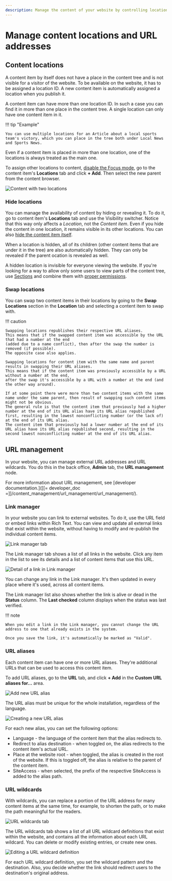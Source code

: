 ```yaml
---
description: Manage the content of your website by controlling locations and URLs.
---
```


# Manage content locations and URL addresses

## Content locations

A content item by itself does not have a place in the content tree and is not visible for a visitor of the website.
To be available on the website, it has to be assigned a location ID.
A new content item is automatically assigned a location when you publish it.

A content item can have more than one location ID. In such a case you can find it in more than one place in the content tree.
A single location can only have one content item in it.

!!! tip "Example"

    You can use multiple locations for an Article about a local sports team's victory, which you can place in the tree both under Local News and Sports News.

Even if a content item is placed in more than one location, one of the locations is always treated as the main one.

To assign other locations to content, [disable the Focus mode](../../getting_started/discover_ui.md#disable-focus-mode), go to the content item's **Locations** tab and click **+ Add**.
Then select the new parent from the content browser.

![Content with two locations](img/content_with_two_locations.png "Content with two locations")

### Hide locations

You can manage the availability of content by hiding or revealing it.
To do it, go to content item's **Locations** tab and use the Visibility switcher.
Notice that this way only affects a *Location*, not the *Content item*.
Even if you hide the content in one location, it remains visible in its other locations.
You can also [hide the content item itself](copy_move_hide_content.md#hide-content).

When a location is hidden, all of its children (other content items that are under it in the tree) are also automatically hidden.
They can only be revealed if the parent ocation is revealed as well.

A hidden location is invisible for everyone viewing the website.
If you're looking for a way to allow only some users to view parts of the content tree, use [Sections](classify_content.md#sections) and combine them with [proper permissions](../../permission_management/permission_system.md).

### Swap locations

You can swap two content items in their locations by going to the **Swap Locations** section in the **Location** tab and selecting a content item to swap with.

!!! caution

    Swapping locations republishes their respective URL aliases.
    This means that if the swapped content item was accessible by the URL that had a number at the end
    (added due to a name conflict), then after the swap the number is removed (if possible).
    The opposite case also applies.

    Swapping locations for content item with the same name and parent results in swapping their URL aliases.
    This means that if the content item was previously accessible by a URL without a number at the end,
    after the swap it's accessible by a URL with a number at the end (and the other way around).

    If at some point there were more than two content items with the same name under the same parent, then result of swapping such content items might not be obvious.
    The general rule is that the content item that previously had a higher number at the end of its URL alias have its URL alias republished first, resulting in the lowest nonconflicting number (or the lack of) at the end of its URL alias.
    The content item that previously had a lower number at the end of its URL alias have its URL alias republished second, resulting in the second lowest nonconflicting number at the end of its URL alias.

## URL management

In your website, you can manage external URL addresses and URL wildcards.
You do this in the back office, **Admin** tab, the **URL management** node.

For more information about URL management, see [developer documentation.]([[= developer_doc =]]/content_management/url_management/url_management/).

### Link manager

In your website you can link to external websites.
To do it, use the URL field or embed links within Rich Text.
You can view and update all external links that exist within the website, without having to modify and re-publish the individual content items.

![Link manager tab](img/Link_manager_sm.png)

The Link manager tab shows a list of all links in the website. Click any item in the list to see its details and a list of content items that use this URL.

![Detail of a link in Link manager](img/link_manager_detail.png)

You can change any link in the Link manager. It's then updated in every place where it's used, across all content items.

The Link manager list also shows whether the link is alive or dead in the **Status** column. The **Last checked** column displays when the status was last verified.

!!! note

    When you edit a link in the Link manager, you cannot change the URL address to one that already exists in the system.

    Once you save the link, it's automatically be marked as "Valid".

### URL aliases

Each content item can have one or more URL aliases. They're additional URLs that can be used to access this content item.

To add URL aliases, go to the **URL** tab, and click **+ Add** in the **Custom URL aliases for...** area.

![Add new URL alias](img/add_new_url.png)

The URL alias must be unique for the whole installation, regardless of the language.

![Creating a new URL alias](img/create_new_url_alias.png)

For each new alias, you can set the following options:

- Language - the language of the content item that the alias redirects to.
- Redirect to alias destination - when toggled on, the alias redirects to the content item's actual URL.
- Place at the website root - when toggled, the alias is created in the root of the website.
If this is toggled off, the alias is relative to the parent of the content item.
- SiteAccess - when selected, the prefix of the respective SiteAccess is added to the alias path.

### URL wildcards

With wildcards, you can replace a portion of the URL address for many content items at the same time, for example, to shorten the path, or to make the path meaningful for the readers.

![URL wildcards tab](img/URL_Wildcards_sm.png)

The URL wildcards tab shows a list of all URL wildcard definitions that exist within the website, and contains all the information about each URL wildcard. You can delete or modify existing entries, or create new ones.

![Editing a URL wildcard definition](img/URL_wildcard_detail.png)

For each URL wildcard definition, you set the wildcard pattern and the destination. Also, you decide whether the link should redirect users to the destination's original address.
